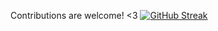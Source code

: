 Contributions are welcome! &lt;3
[![GitHub Streak](https://github-readme-streak-stats.herokuapp.com/?user=DenverCoder1)](https://git.io/streak-stats)

<!---
Maxsim2203/Maxsim2203 is a ✨ special ✨ repository because its `README.md` (this file) appears on your GitHub profile.
You can click the Preview link to take a look at your changes.
--->
